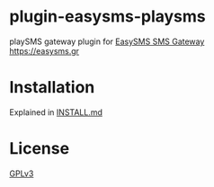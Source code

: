 # plugin-easysms-playsms
 playSMS gateway plugin for <a target="_blank" href="https://easysms.gr">EasySMS SMS Gateway</a><br />
 <a target="_blank" href="https://easysms.gr">https://easysms.gr</a>

# Installation

Explained in [INSTALL.md](INSTALL.md)

# License

[GPLv3](LICENSE)
